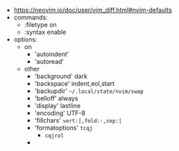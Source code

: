 - https://neovim.io/doc/user/vim_diff.html#nvim-defaults
- commands:
	- :filetype on
	- :syntax enable
- options:
	- on
		- 'autoindent'
		- 'autoread'
	- other
		- 'background' dark
		- 'backspace' indent,eol,start
		- 'backupdir' `~/.local/state/nvim/swap`
		- 'belloff' always
		- 'display' lastline
		- 'encoding' UTF-8
		- 'fillchars' `vert:|,fold:·,sep:|`
		- 'formatoptions' `tcqj`
			- `cqjrol`
		-